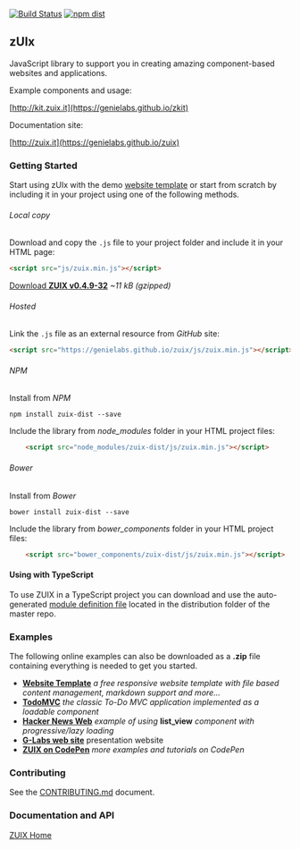  [![Build Status](https://travis-ci.org/genielabs/zuix.svg?branch=master)](https://travis-ci.org/genielabs/zuix)
 [![npm dist](https://badge.fury.io/js/zuix-dist.svg)](https://badge.fury.io/js/zuix-dist)

## zUIx

JavaScript library to support you in creating amazing component-based
websites and applications.

Example components and usage:

[http://kit.zuix.it](https://genielabs.github.io/zkit)

Documentation site:

[http://zuix.it](https://genielabs.github.io/zuix)


### Getting Started

Start using zUIx with the demo [website template](https://github.com/genielabs/zuix-web-template)
or start from scratch by including it in your project using one of the following methods.

###### Local copy

Download and copy the `.js` file to your project folder and include it in your HTML page:

```html
<script src="js/zuix.min.js"></script>
```

[Download **ZUIX v0.4.9-32**](https://genielabs.github.io/zuix/js/zuix.min.js)
*~11 kB (gzipped)*

###### Hosted

Link the `.js` file as an external resource from *GitHub* site:

```html
<script src="https://genielabs.github.io/zuix/js/zuix.min.js"></script>
```

###### NPM

Install from *NPM*

    npm install zuix-dist --save

Include the library from *node_modules* folder in your HTML project files:

```html
    <script src="node_modules/zuix-dist/js/zuix.min.js"></script>
```

###### Bower

Install from *Bower*

    bower install zuix-dist --save

Include the library from *bower_components* folder in your HTML project files:

```html
    <script src="bower_components/zuix-dist/js/zuix.min.js"></script>
```

#### Using with TypeScript

To use ZUIX in a TypeScript project you can download and use the auto-generated
[module definition file](https://raw.githubusercontent.com/genielabs/zuix/master/dist/ts/zuix.d.ts)
located in the distribution folder of the master repo.

### Examples

The following online examples can also be downloaded as a **.zip** file
containing everything is needed to get you started.

- [**Website Template**](https://genielabs.github.io/zuix-web-template/)
*a free responsive website template with file based content management, markdown support and more...*
- [**TodoMVC**](https://genielabs.github.io/zuix-todomvc)
*the classic To-Do MVC application implemented as a loadable component*
- [**Hacker News Web**](https://genielabs.github.io/zuix-hackernews)
*example of using* **list_view** *component with progressive/lazy loading*
- [**G-Labs web site**](https://genielabs.github.io/glabs.it) presentation website
- [**ZUIX on CodePen**](https://codepen.io/genielabs/)
*more examples and tutorials on CodePen*


### Contributing

See the [CONTRIBUTING.md](https://github.com/genielabs/zuix/blob/master/CONTRIBUTING.md) document.


### Documentation and API

[ZUIX Home](https://genielabs.github.io/zuix/)

